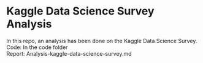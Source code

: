 # Kaggle Data Science Survey Analysis
In this repo, an analysis has been done on the Kaggle Data Science Survey. <br>
Code: In the code folder <br>
Report: Analysis-kaggle-data-science-survey.md
